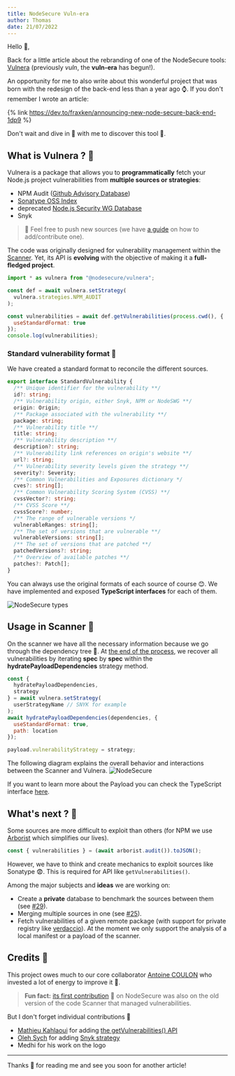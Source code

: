 ```yaml
---
title: NodeSecure Vuln-era
author: Thomas
date: 21/07/2022
---
```


Hello 👋,

Back for a little article about the rebranding of one of the NodeSecure tools: [Vulnera](https://github.com/NodeSecure/vuln) (previously *vuln*, the **vuln-era** has begun!).

An opportunity for me to also write about this wonderful project that was born with the redesign of the back-end less than a year ago ⌚. If you don't remember I wrote an article:

{% link https://dev.to/fraxken/announcing-new-node-secure-back-end-1dp9 %}

Don't wait and dive in 🌊 with me to discover this tool 💃.

## What is Vulnera ? 👀

Vulnera is a package that allows you to **programmatically** fetch your Node.js project vulnerabilities from **multiple sources or strategies**:

- NPM Audit ([Github Advisory Database](https://github.com/advisories))
- [Sonatype OSS Index](https://ossindex.sonatype.org/)
- deprecated [Node.js Security WG Database](https://github.com/nodejs/security-wg/tree/main/vuln)
- Snyk

> 📢 Feel free to push new sources (we have [a guide](https://github.com/NodeSecure/vuln/blob/main/docs/adding_new_strategy.md) on how to add/contribute one).

The code was originally designed for vulnerability management within the [Scanner](https://github.com/NodeSecure/scanner). Yet, its API is **evolving** with the objective of making it a **full-fledged project**.

```js
import * as vulnera from "@nodesecure/vulnera";

const def = await vulnera.setStrategy(
  vulnera.strategies.NPM_AUDIT
);

const vulnerabilities = await def.getVulnerabilities(process.cwd(), {
  useStandardFormat: true
});
console.log(vulnerabilities);
```

### Standard vulnerability format 👯

We have created a standard format to reconcile the different sources.

```ts
export interface StandardVulnerability {
  /** Unique identifier for the vulnerability **/
  id?: string;
  /** Vulnerability origin, either Snyk, NPM or NodeSWG **/
  origin: Origin;
  /** Package associated with the vulnerability **/
  package: string;
  /** Vulnerability title **/
  title: string;
  /** Vulnerability description **/
  description?: string;
  /** Vulnerability link references on origin's website **/
  url?: string;
  /** Vulnerability severity levels given the strategy **/
  severity?: Severity;
  /** Common Vulnerabilities and Exposures dictionary */
  cves?: string[];
  /** Common Vulnerability Scoring System (CVSS) **/
  cvssVector?: string;
  /** CVSS Score **/
  cvssScore?: number;
  /** The range of vulnerable versions */
  vulnerableRanges: string[];
  /** The set of versions that are vulnerable **/
  vulnerableVersions: string[];
  /** The set of versions that are patched **/
  patchedVersions?: string;
  /** Overview of available patches **/
  patches?: Patch[];
}
```

You can always use the original formats of each source of course 😊. We have implemented and exposed **TypeScript interfaces** for each of them.

![NodeSecure types](https://dev-to-uploads.s3.amazonaws.com/uploads/articles/0eqb67gqp772iawr10gp.png)

## Usage in Scanner 🔬

On the scanner we have all the necessary information because we go through the dependency tree 🎄. At [the end of the process](https://github.com/NodeSecure/scanner/blob/master/src/depWalker.js#L297), we recover all vulnerabilities by iterating **spec** by **spec** within the **hydratePayloadDependencies** strategy method.

```js
const {
  hydratePayloadDependencies,
  strategy
} = await vulnera.setStrategy(
  userStrategyName // SNYK for example
);
await hydratePayloadDependencies(dependencies, {
  useStandardFormat: true,
  path: location
});

payload.vulnerabilityStrategy = strategy;
```

The following diagram explains the overall behavior and interactions between the Scanner and Vulnera.
![NodeSecure](https://dev-to-uploads.s3.amazonaws.com/uploads/articles/6x76ry38w7qcitdulayh.png)

If you want to learn more about the Payload you can check the TypeScript interface [here](https://github.com/NodeSecure/scanner/blob/master/types/scanner.d.ts#L132).
 
## What's next ? 🚀

Some sources are more difficult to exploit than others (for NPM we use [Arborist](https://www.npmjs.com/package/@npmcli/arborist) which simplifies our lives).

```js
const { vulnerabilities } = (await arborist.audit()).toJSON();
```

However, we have to think and create mechanics to exploit sources like Sonatype 😨. This is required for API like `getVulnerabilities()`.

Among the major subjects and **ideas** we are working on:
- Create a **private** database to benchmark the sources between them (see [#29](https://github.com/NodeSecure/vulnera/issues/29)).
- Merging multiple sources in one (see [#25](https://github.com/NodeSecure/vulnera/issues/25)).
- Fetch vulnerabilities of a given remote package (with support for private registry like [verdaccio](https://verdaccio.org/)). At the moment we only support the analysis of a local manifest or a payload of the scanner.

## Credits 🙇

This project owes much to our core collaborator [Antoine COULON](https://www.linkedin.com/in/antoine-coulon-b29934153/) who invested a lot of energy to improve it 💪.

> **Fun fact:** [its first contribution](https://github.com/NodeSecure/cli/commit/236c7333720b14878b5f620f3a814c045a375a45) 🐤 on NodeSecure was also on the old version of the code Scanner that managed vulnerabilities.

But I don't forget individual contributions 👏
- [Mathieu Kahlaoui](https://www.linkedin.com/in/mathieu-kahlaoui-0887a1158/) for adding [the getVulnerabilities() API](https://github.com/NodeSecure/vuln/pull/33)
- [Oleh Sych](https://www.linkedin.com/in/oleh-sych-41245116a/) for adding [Snyk strategy](https://github.com/NodeSecure/vuln/pull/11)
- Medhi for his work on the logo

---

Thanks 🙏 for reading me and see you soon for another article!

